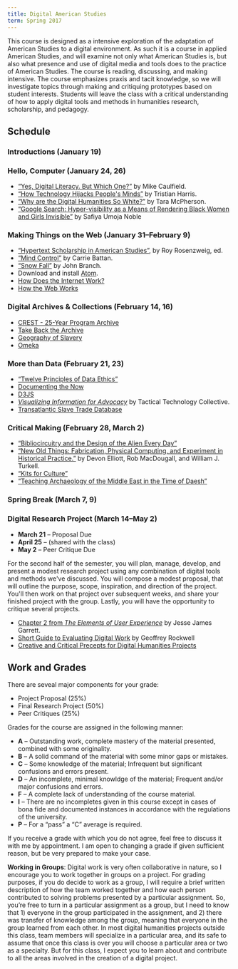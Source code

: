 ```yaml
---
title: Digital American Studies
term: Spring 2017
---
```


This course is designed as a intensive exploration of the adaptation of American Studies to a digital environment. As such it is a course in applied American Studies, and will examine not only what American Studies is, but also what presence and use of digital media and tools does to the practice of American Studies. The course is reading, discussing, and making intensive. The course emphasizes praxis and tacit knowledge, so we will investigate topics through making and critiquing prototypes based on student interests. Students will leave the class with a critical understanding of how to apply digital tools and methods in humanities research, scholarship, and pedagogy.

## Schedule

### Introductions (January 19)

### Hello, Computer (January 24, 26)

- [“Yes, Digital Literacy. But Which One?”](https://hapgood.us/2016/12/19/yes-digital-literacy-but-which-one/) by Mike Caulfield.
- [“How Technology Hijacks People's Minds”](https://medium.com/swlh/how-technology-hijacks-peoples-minds-from-a-magician-and-google-s-design-ethicist-56d62ef5edf3#.akmnzbtrz) by Tristian Harris.
- [“Why are the Digital Humanities So White?”](http://dhdebates.gc.cuny.edu/debates/text/29) by Tara McPherson.
- [“Google Search: Hyper-visibility as a Means of Rendering Black Women and Girls Invisible”](http://ivc.lib.rochester.edu/google-search-hyper-visibility-as-a-means-of-rendering-black-women-and-girls-invisible/) by Safiya Umoja Noble


### Making Things on the Web (January 31–February 9)

- [“Hypertext Scholarship in American
Studies”](http://chnm.gmu.edu/aq/), by Roy Rosenzweig, ed.
- [“Mind Control”](http://pitchfork.com/features/cover-story/reader/janelle-monae/) by Carrie Battan.
- [“Snow Fall”](http://www.nytimes.com/projects/2012/snow-fall/#/?part=tunnel-creek) by John Branch.
- Download and install [Atom](http://atom.io).
- [How Does the Internet Work?](https://developer.mozilla.org/en-US/docs/Learn/Common_questions/How_does_the_Internet_work)
- [How the Web Works](https://developer.mozilla.org/en-US/docs/Learn/Getting_started_with_the_web/How_the_Web_works)


### Digital Archives & Collections (February 14, 16)

- [CREST - 25-Year Program Archive](https://www.cia.gov/library/readingroom/collection/crest-25-year-program-archive)
- [Take Back the Archive](https://takeback.scholarslab.org)
- [Geography of Slavery](http://www2.vcdh.virginia.edu/gos/)
- [Omeka](http://omeka.org)


### More than Data (February 21, 23)

- [“Twelve Principles of Data Ethics”](http://ethicalresolve.com/twelve-principles-of-data-ethics/)
- [Documenting the Now](http://docnow.io)
- [D3JS](http://d3js.org)
- [_Visualizing Information for Advocacy_](http://visualisingadvocacy.org/getbook) by Tactical Technology Collective.
- [Transatlantic Slave Trade Database](http://slavevoyages.org/)


### Critical Making (February 28, March 2)

- [“Bibliocircuitry and the Design of the Alien Every Day”](https://scholarworks.iu.edu/journals/index.php/textual/article/view/5051)
- [“New Old Things: Fabrication, Physical Computing, and Experiment in Historical Practice.”](http://www.cjc-online.ca/index.php/journal/article/view/2506/2773) by Devon Elliott, Rob MacDougall, and William J. Turkell.
- [“Kits for Culture”](http://maker.uvic.ca/category/kits/)
- [“Teaching Archaeology of the Middle East in the Time of Daesh”](http://scholarslab.org/digital-humanities/teaching-archaeology-of-the-middle-east-in-the-time-of-daesh-the-merits-of-incorporating-allahyaris-material-speculation-with-3d-printing/)


### Spring Break (March 7, 9)


### Digital Research Project (March 14–May 2)

- **March 21** – Proposal Due 
- **April 25** – (shared with the class)
- **May 2** – Peer Critique Due

For the second half of the semester, you will plan, manage, develop, and
present a modest research project using any combination of digital tools
and methods we've discussed. You will compose a modest proposal, that
will outline the purpose, scope, inspiration, and direction of the
project. You'll then work on that project over subsequent weeks, and
share your finished project with the group. Lastly, you will have the
opportunity to critique several projects.

- [Chapter 2 from _The Elements of User Experience_](http://www.jjg.net/elements/pdf/elements_ch02.pdf) by Jesse James Garrett.
- [Short Guide to Evaluating Digital Work](http://journalofdigitalhumanities.org/1-4/short-guide-to-evaluation-of-digital-work-by-geoffrey-rockwell/) by Geoffrey Rockwell
- [Creative and Critical Precepts for Digital Humanities Projects](http://criticaldh.roopikarisam.com/criticaldh/)


## Work and Grades

There are seveal major components for your grade:

- Project Proposal (25%)
- Final Research Project (50%)
- Peer Critiques (25%)

Grades for the course are assigned in the following manner:

- **A** – Outstanding work, complete mastery of the material presented, combined with some originality.
- **B** – A solid command of the material with some minor gaps or mistakes.
- **C** – Some knowledge of the material; Infrequent but significant confusions and errors present.
- **D** – An incomplete, minimal knowldge of the material; Frequent and/or major confusions and errors.
- **F** – A complete lack of understanding of the course material.
- **I** – There are no incompletes given in this course except in cases of bona fide and documented instances in accordance with the regulations of the university.
- **P** – For a “pass” a “C” average is required.

If you receive a grade with which you do not agree, feel free to discuss it with me by appointment. I am open to changing a grade if given sufficient reason, but be very prepared to make your case.

**Working in Groups**: Digital work is very often collaborative in nature, so I encourage you to work together in groups on a project. For grading purposes, if you do decide to work as a group, I will require a brief written description of how the team worked together and how each person contributed to solving problems presented by a particular assignment. So, you’re free to turn in a particular assignment as a group, but I need to know that 1) everyone in the group participated in the assignment, and 2) there was transfer of knowledge among the group, meaning that everyone in the group learned from each other. In most digital humanities projects outside this class, team members will specialize in a particular area, and its safe to assume that once this class is over you will choose a particular area or two as a specialty. But for this class, I expect you to learn about and contribute to all the areas involved in the creation of a digital project.

